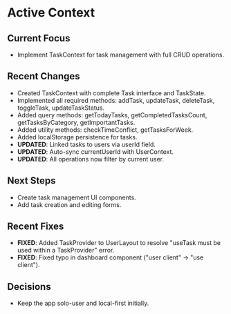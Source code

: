 # Active Context

## Current Focus
- Implement TaskContext for task management with full CRUD operations.

## Recent Changes
- Created TaskContext with complete Task interface and TaskState.
- Implemented all required methods: addTask, updateTask, deleteTask, toggleTask, updateTaskStatus.
- Added query methods: getTodayTasks, getCompletedTasksCount, getTasksByCategory, getImportantTasks.
- Added utility methods: checkTimeConflict, getTasksForWeek.
- Added localStorage persistence for tasks.
- **UPDATED**: Linked tasks to users via userId field.
- **UPDATED**: Auto-sync currentUserId with UserContext.
- **UPDATED**: All operations now filter by current user.

## Next Steps
- Create task management UI components.
- Add task creation and editing forms.

## Recent Fixes
- **FIXED**: Added TaskProvider to UserLayout to resolve "useTask must be used within a TaskProvider" error.
- **FIXED**: Fixed typo in dashboard component ("user client" → "use client").

## Decisions
- Keep the app solo-user and local-first initially.
